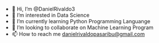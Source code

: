 - 👋 Hi, I’m @DanielRivaldo3
- 👀 I’m interested in Data Science
- 🌱 I’m currently learning Python Programming Languange
- 💞️ I’m looking to collaborate on Machine Learning Program
- 📫 How to reach me danielrivaldopasaribu@gmail.com

<!---
DanielRivaldo3/DanielRivaldo3 is a ✨ special ✨ repository because its `README.md` (this file) appears on your GitHub profile.
You can click the Preview link to take a look at your changes.
--->

